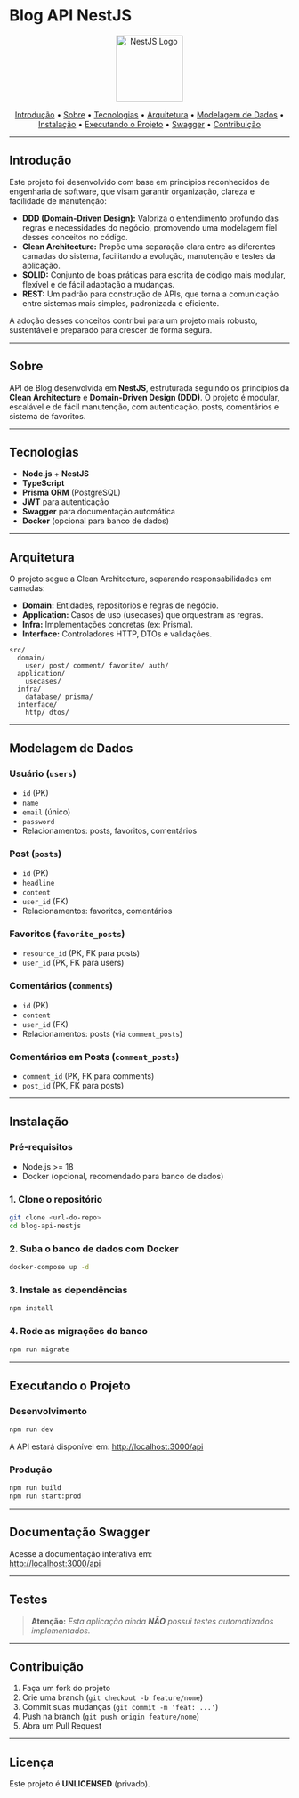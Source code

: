# Blog API NestJS

<p align="center">
  <img src="https://nestjs.com/img/logo-small.svg" width="120" alt="NestJS Logo" />
</p>

<div align="center">
  <a href="#introducao">Introdução</a> •
  <a href="#sobre">Sobre</a> •
  <a href="#tecnologias">Tecnologias</a> •
  <a href="#arquitetura">Arquitetura</a> •
  <a href="#modelagem-de-dados">Modelagem de Dados</a> •
  <a href="#instalacao">Instalação</a> •
  <a href="#executando-o-projeto">Executando o Projeto</a> •
  <a href="#documentacao-swagger">Swagger</a> •
  <a href="#contribuicao">Contribuição</a>
</div>

---

## Introdução

Este projeto foi desenvolvido com base em princípios reconhecidos de engenharia de software, que visam garantir organização, clareza e facilidade de manutenção:

- **DDD (Domain-Driven Design):** Valoriza o entendimento profundo das regras e necessidades do negócio, promovendo uma modelagem fiel desses conceitos no código.
- **Clean Architecture:** Propõe uma separação clara entre as diferentes camadas do sistema, facilitando a evolução, manutenção e testes da aplicação.
- **SOLID:** Conjunto de boas práticas para escrita de código mais modular, flexível e de fácil adaptação a mudanças.
- **REST:** Um padrão para construção de APIs, que torna a comunicação entre sistemas mais simples, padronizada e eficiente.

A adoção desses conceitos contribui para um projeto mais robusto, sustentável e preparado para crescer de forma segura.

---

## Sobre

API de Blog desenvolvida em **NestJS**, estruturada seguindo os princípios da **Clean Architecture** e **Domain-Driven Design (DDD)**. O projeto é modular, escalável e de fácil manutenção, com autenticação, posts, comentários e sistema de favoritos.

---

## Tecnologias

- **Node.js** + **NestJS**
- **TypeScript**
- **Prisma ORM** (PostgreSQL)
- **JWT** para autenticação
- **Swagger** para documentação automática
- **Docker** (opcional para banco de dados)

---

## Arquitetura

O projeto segue a Clean Architecture, separando responsabilidades em camadas:

- **Domain:** Entidades, repositórios e regras de negócio.
- **Application:** Casos de uso (usecases) que orquestram as regras.
- **Infra:** Implementações concretas (ex: Prisma).
- **Interface:** Controladores HTTP, DTOs e validações.

```
src/
  domain/
    user/ post/ comment/ favorite/ auth/
  application/
    usecases/
  infra/
    database/ prisma/
  interface/
    http/ dtos/
```

---

## Modelagem de Dados

### Usuário (`users`)
- `id` (PK)
- `name`
- `email` (único)
- `password`
- Relacionamentos: posts, favoritos, comentários

### Post (`posts`)
- `id` (PK)
- `headline`
- `content`
- `user_id` (FK)
- Relacionamentos: favoritos, comentários

### Favoritos (`favorite_posts`)
- `resource_id` (PK, FK para posts)
- `user_id` (PK, FK para users)

### Comentários (`comments`)
- `id` (PK)
- `content`
- `user_id` (FK)
- Relacionamentos: posts (via `comment_posts`)

### Comentários em Posts (`comment_posts`)
- `comment_id` (PK, FK para comments)
- `post_id` (PK, FK para posts)

---

## Instalação

### Pré-requisitos

- Node.js >= 18
- Docker (opcional, recomendado para banco de dados)

### 1. Clone o repositório

```bash
git clone <url-do-repo>
cd blog-api-nestjs
```

### 2. Suba o banco de dados com Docker

```bash
docker-compose up -d
```

### 3. Instale as dependências

```bash
npm install
```

### 4. Rode as migrações do banco

```bash
npm run migrate
```

---

## Executando o Projeto

### Desenvolvimento

```bash
npm run dev
```

A API estará disponível em: [http://localhost:3000/api](http://localhost:3000/api)

### Produção

```bash
npm run build
npm run start:prod
```

---

## Documentação Swagger

Acesse a documentação interativa em:  
[http://localhost:3000/api](http://localhost:3000/api)

---

## Testes

> **Atenção:** _Esta aplicação ainda **NÃO** possui testes automatizados implementados._

---

## Contribuição

1. Faça um fork do projeto
2. Crie uma branch (`git checkout -b feature/nome`)
3. Commit suas mudanças (`git commit -m 'feat: ...'`)
4. Push na branch (`git push origin feature/nome`)
5. Abra um Pull Request

---

## Licença

Este projeto é **UNLICENSED** (privado).
